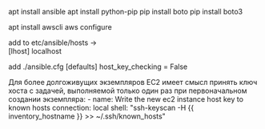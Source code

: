 apt install ansible
apt install python-pip
pip install boto
pip install boto3

apt install awscli
aws configure

add to etc/ansible/hosts ->  
    [lhost]
    localhost

add ./ansible.cfg
    [defaults]
    host_key_checking = False


Для более долгоживущих экземпляров EC2 имеет смысл принять ключ хоста с задачей, выполняемой только один раз при первоначальном создании экземпляра:
    - name: Write the new ec2 instance host key to known hosts
    connection: local
    shell: "ssh-keyscan -H {{ inventory_hostname }} >> ~/.ssh/known_hosts"